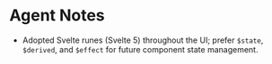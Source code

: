 # Agent Notes

- Adopted Svelte runes (Svelte 5) throughout the UI; prefer `$state`, `$derived`, and `$effect` for future component state management.
